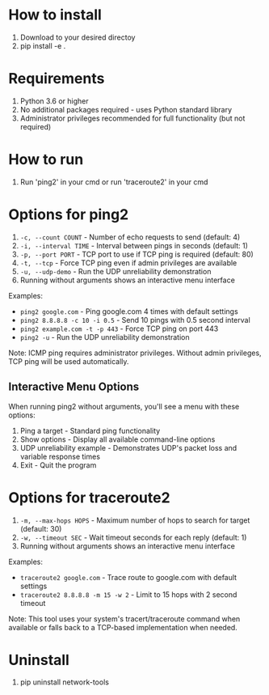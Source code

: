 # How to install

1. Download to your desired directoy
2. pip install -e .

# Requirements

1. Python 3.6 or higher
2. No additional packages required - uses Python standard library
3. Administrator privileges recommended for full functionality (but not required)

# How to run

1. Run 'ping2' in your cmd or run 'traceroute2' in your cmd

# Options for ping2
1. `-c, --count COUNT` - Number of echo requests to send (default: 4)
2. `-i, --interval TIME` - Interval between pings in seconds (default: 1)
3. `-p, --port PORT` - TCP port to use if TCP ping is required (default: 80)
4. `-t, --tcp` - Force TCP ping even if admin privileges are available
5. `-u, --udp-demo` - Run the UDP unreliability demonstration
6. Running without arguments shows an interactive menu interface

Examples:
- `ping2 google.com` - Ping google.com 4 times with default settings
- `ping2 8.8.8.8 -c 10 -i 0.5` - Send 10 pings with 0.5 second interval
- `ping2 example.com -t -p 443` - Force TCP ping on port 443
- `ping2 -u` - Run the UDP unreliability demonstration

Note: ICMP ping requires administrator privileges. Without admin privileges, TCP ping will be used automatically.

## Interactive Menu Options
When running ping2 without arguments, you'll see a menu with these options:
1. Ping a target - Standard ping functionality
2. Show options - Display all available command-line options
3. UDP unreliability example - Demonstrates UDP's packet loss and variable response times
4. Exit - Quit the program

# Options for traceroute2
1. `-m, --max-hops HOPS` - Maximum number of hops to search for target (default: 30)
2. `-w, --timeout SEC` - Wait timeout seconds for each reply (default: 1)
3. Running without arguments shows an interactive menu interface

Examples:
- `traceroute2 google.com` - Trace route to google.com with default settings
- `traceroute2 8.8.8.8 -m 15 -w 2` - Limit to 15 hops with 2 second timeout

Note: This tool uses your system's tracert/traceroute command when available or falls back to a TCP-based implementation when needed.

# Uninstall

1. pip uninstall network-tools
